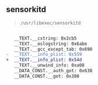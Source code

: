 ## sensorkitd

> `/usr/libexec/sensorkitd`

```diff

   __TEXT.__cstring: 0x2cb5
   __TEXT.__oslogstring: 0x6abe
   __TEXT.__gcc_except_tab: 0x690
-  __TEXT.__info_plist: 0x559
+  __TEXT.__info_plist: 0x54d
   __TEXT.__unwind_info: 0xa08
   __DATA_CONST.__auth_got: 0x638
   __DATA_CONST.__got: 0x380

```
